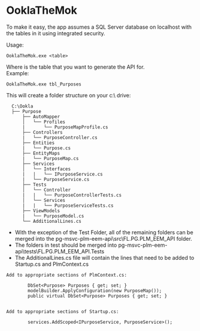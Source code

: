 # OoklaTheMok
To make it easy, the app assumes a SQL Server database on localhost with the tables in it using integrated security.

Usage:
```
OoklaTheMok.exe <table>
```
Where <table> is the table that you want to generate the API for.  
Example: 
```
OoklaTheMok.exe tbl_Purposes
```
This will create a folder structure on your c:\ drive:
```
  C:\Ookla
  ├── Purpose
      ├── AutoMapper
      │   └── Profiles
      |       └── PurposeMapProfile.cs
      ├── Controllers
      |   └── PurposeController.cs
      ├── Entities
      |   └── Purpose.cs
      ├── EntityMaps
      |   └── PurposeMap.cs
      ├── Services
      │   └── Interfaces
      |   |   └── IPurposeService.cs
      |   └── PurposeService.cs    
      ├── Tests
      │   └── Controller
      |   |   └── PurposeControllerTests.cs
      │   └── Services
      |   |   └── PurposeServiceTests.cs
      ├── ViewModels
      |   └── PurposeModel.cs   
      └── AdditionalLines.cs
``` 
* With the exception of the Test Folder, all of the remaining folders can be merged into the pg-msvc-plm-eem-api\src\FL.PG.PLM_EEM_API folder.
* The folders in test should be merged into pg-msvc-plm-eem-api\tests\FL.PG.PLM_EEM_API.Tests
* The AdditionalLines.cs file will contain the lines that need to be added to Startup.cs and PlmContext.cs
```
Add to appropriate sections of PlmContext.cs:

        DbSet<Purpose> Purposes { get; set; }
        modelBuilder.ApplyConfiguration(new PurposeMap());
        public virtual DbSet<Purpose> Purposes { get; set; }


Add to appropriate sections of Startup.cs:

        services.AddScoped<IPurposeService, PurposeService>();
```
